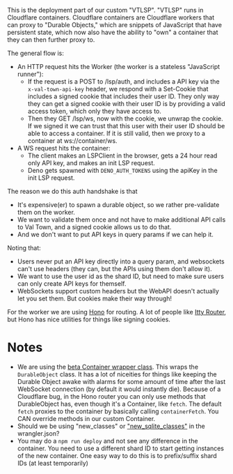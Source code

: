 This is the deployment part of our custom "VTLSP". "VTLSP" runs in Cloudflare
containers. Cloudflare containers are Cloudflare workers that can proxy to
"Durable Objects," which are snippets of JavaScript that have persistent state,
which now also have the ability to "own" a container that they can then further
proxy to.

The general flow is:

- An HTTP request hits the Worker (the worker is a stateless "JavaScript
  runner"):
  - If the request is a POST to /lsp/auth, and includes a API key via the
    `x-val-town-api-key` header, we respond with a Set-Cookie that includes a
    signed cookie that includes their user ID. They only way they can get a
    signed cookie with their user ID is by providing a valid access token, which
    only they have access to.
  - Then they GET /lsp/ws, now with the cookie, we unwrap the cookie. If we
    signed it we can trust that this user with their user ID should be able to
    access a container. If it is still valid, then we proxy to a container at
    ws://container/ws.
- A WS request hits the container:
  - The client makes an LSPClient in the browser, gets a 24 hour read only API
    key, and makes an init LSP request.
  - Deno gets spawned with `DENO_AUTH_TOKENS` using the apiKey in the init LSP
    request.

The reason we do this auth handshake is that

- It's expensive(er) to spawn a durable object, so we rather pre-validate them
  on the worker.
- We want to validate them once and not have to make additional API calls to Val
  Town, and a signed cookie allows us to do that.
- And we don't want to put API keys in query params if we can help it.

Noting that:

- Users never put an API key directly into a query param, and websockets can't
  use headers (they can, but the APIs using them don't allow it).
- We want to use the user id as the shard ID, but need to make sure users can
  only create API keys for themself.
- WebSockets support custom headers but the WebAPI doesn't actually let you set
  them. But cookies make their way through!

For the worker we are using [Hono](https://hono.dev/) for routing. A lot of
people like [Itty Router](https://github.com/kwhitley/itty-router), but Hono has
nice utilities for things like signing cookies.

# Notes

- We are using the
  [beta Container wrapper class](https://github.com/mikenomitch/containers).
  This wraps the `DurableObject` class. It has a lot of niceities for things
  like keeping the Durable Object awake with alarms for some amount of time
  after the last WebSocket connection (by default it would instantly die).
  Because of a Cloudflare bug, in the Hono router you can only use methods that
  DurableObject has, even though it's a Container, like `fetch`. The default
  `fetch` proxies to the container by basically calling `containerFetch`. You
  CAN override methods in our custom Container.
- Should we be using "new_classes" or
  ["new_sqlite_classes"](https://developers.cloudflare.com/durable-objects/reference/durable-objects-migrations/)
  in the wrangler.json?
- You may do a `npm run deploy` and not see any difference in the container. You
  need to use a different shard ID to start getting instances of the new
  container. One easy way to do this is to prefix/suffix shard IDs (at least
  temporarily)

